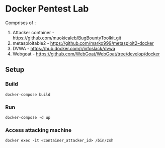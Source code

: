 # Docker Pentest Lab
Comprises of :
1. Attacker container - https://github.com/muokicaleb/BugBountyToolkit.git
2. metasploitable2 - https://github.com/marko999/metasploit2-docker
3. DVWA - https://hub.docker.com/r/infoslack/dvwa
4. Webgoat - https://github.com/WebGoat/WebGoat/tree/develop/docker

## Setup

### Build
```
docker-compose build
```
### Run

```
docker-compose -d up

```

### Access attacking machine

```
docker exec -it <container_attacker_id> /bin/zsh
```

